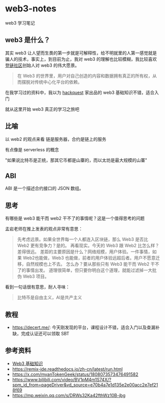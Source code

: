 # web3-notes
web3 学习笔记

## web3 是什么？
其实 web3 让人望而生畏的第一步就是可解释性，给不明就里的人第一感觉就是骗人的技术，事实上，到目前为止，我对 web3 的理解也比较模糊，我比较喜欢[登链社区](https://learnblockchain.cn/)创始人对 web3 的伟大愿景。

>在 Web3 的世界里，用户对自己创造的内容和数据拥有真正的所有权，从而摆脱对传统中心化平台的依赖。

在我学习过的资料中，我以为 [hackquest](https://www.hackquest.io) 家出品的 web3 基础知识不错，适合入门

就从这里开始 web3 真正的学习之旅吧

## 比喻
以 web2 的观点来看
链是服务器，合约是链上的服务

有点像是 serverless 的概念

"如果说比特币是正统，那其它币都是山寨的，而以太坊是最大规模的山寨"

## ABI
ABI 是一个描述合约接口的 JSON 数组。

## 思考
有哪些是 web3 能干而 web2 干不了的事情呢？这是一个值得思考的问题

孟岩老师在推上发表的观点非常有意思：
>先考虑远景。如果全世界每一个人都连入区块链，那么 Web3 是否比 Web2 更有竞争力？是的。
再看现实。今天的 Web3 跟 Web2 比怎么样？差得很远。
差距的主要原因是什么？网络规模，用户体验。一件事情，如果 Web2也能做，Web3 也能做，前者的用户体验远超后者。用户不愿意迁移，自然规模也上不去。
怎么办？要从那些只有 Web3 能干而 Web2 干不了的事情出发。
道理很简单，但只要你明白这个道理，就能过滤掉一大批伪 Web3 项目。

看到一句话很有意思，耐人寻味：
>比特币是自由主义，AI是共产主义

## 教程
- https://decert.me/: 今天刚发现的平台，课程设计不错，适合入门以及查漏补缺，完成认证还可以领取 SBT

## 参考资料
- [Web3 基础知识](https://www.hackquest.io/zh/practices/1c7557b1-2dbc-4092-9ea2-a0c349e6f17c)
- https://remix-ide.readthedocs.io/zh-cn/latest/run.html
- https://x.com/myanTokenGeek/status/1808073573476491582
- https://www.bilibili.com/video/BV1pM4m1S74X/?spm_id_from=pageDriver&vd_source=e70b4a7e1d135e2e00acc2e7ef218f69
- https://mp.weixin.qq.com/s/DRWs32Ka42fthWz10B-jbg
